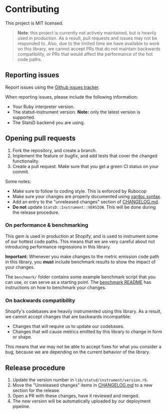 # Contributing

This project is MIT licensed.

> **Note**: this project is currently not actively maintained, but is heavily used in production.
> As a result, pull requests and issues may not be responded to. Also, due to the limited time we have
> available to work on this library, we cannot accept PRs that do not maintain backwards compatibility,
> or PRs that would affect the performance of the hot code paths.

## Reporting issues

Report issues using the [Github issues tracker](https://github.com/Shopify/statsd-instrument/issues/new).

When reporting issues, please include the following information:

- Your Ruby interpreter version.
- The statsd-instrument version. **Note:** only the latest version is supported.
- The StatsD backend you are using.

## Opening pull requests

1. Fork the repository, and create a branch.
2. Implement the feature or bugfix, and add tests that cover the changed functionality.
3. Create a pull request. Make sure that you get a green CI status on your commit.

Some notes:

- Make sure to follow to coding style. This is enforced by Rubocop
- Make sure your changes are properly documented using [yardoc syntax](http://www.rubydoc.info/gems/yard/file/docs/GettingStarted.md).
- Add an entry to the "unreleased changes" section of [CHANGELOG.md](./CHANGELOG.md).
- **Do not** update `StatsD::Instrument::VERSION`. This will be done during the release procedure.

### On performance & benchmarking

This gem is used in production at Shopify, and is used to instrument some of
our hottest code paths. This means that we are very careful about not
introducing performance regressions in this library.

**Important:** Whenever you make changes to the metric emission code path in
this library, you **must** include benchmark results to show the impact of
your changes.

The `benchmark/` folder contains some example benchmark script that you can
use, or can serve as a starting point. The [benchmark README](benchmark/README.md)
has instructions on how to benchmark your changes.

### On backwards compatibility

Shopify's codebases are heavily instrumented using this library. As a result, we cannot
accept changes that are backwards incompatible:

- Changes that will require us to update our codebases.
- Changes that will cause metrics emitted by this library to change in form or shape.

This means that we may not be able to accept fixes for what you consider a bug, because
we are depending on the current behavior of the library.

## Release procedure

1. Update the version number in `lib/statsd/instrument/version.rb`.
2. Move the "Unreleased changes" items in [CHANGELOG.md](./CHANGELOG.md) to a new section for the release.
3. Open a PR with these changes, have it reviewed and merged.
4. The new version will be automatically uploaded by our deployment pipeline.
